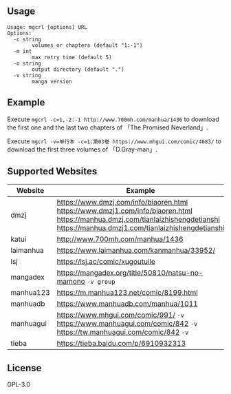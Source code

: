 ## Usage

```
Usage: mgcrl [options] URL
Options:
  -c string
        volumes or chapters (default "1:-1")
  -m int
        max retry time (default 5)
  -o string
        output directory (default ".")
  -v string
        manga version
```

## Example

Execute `mgcrl -c=1,-2:-1 http://www.700mh.com/manhua/1436` to download the first one and the last two chapters of 「The Promised Neverland」.

Execute `mgcrl -v=单行本 -c=1:第03卷 https://www.mhgui.com/comic/4683/` to download the first three volumes of 「D.Gray-man」.

## Supported Websites

| Website | Example |
| ------- | -------- |
| dmzj | https://www.dmzj.com/info/biaoren.html<br>https://www.dmzj1.com/info/biaoren.html<br>https://manhua.dmzj.com/tianlaizhishengdetianshi<br>https://manhua.dmzj1.com/tianlaizhishengdetianshi |
| katui | http://www.700mh.com/manhua/1436 |
| laimanhua | https://www.laimanhua.com/kanmanhua/33952/ |
| lsj | https://lsj.ac/comic/xugoutuile |
| mangadex | https://mangadex.org/title/50810/natsu-no-mamono `-v group` |
| manhua123 | https://m.manhua123.net/comic/8199.html |
| manhuadb | https://www.manhuadb.com/manhua/1011 |
| manhuagui | https://www.mhgui.com/comic/991/ `-v`<br>https://www.manhuagui.com/comic/842 `-v`<br>https://tw.manhuagui.com/comic/842 `-v` |
| tieba | https://tieba.baidu.com/p/6910932313 |

## License

GPL-3.0
